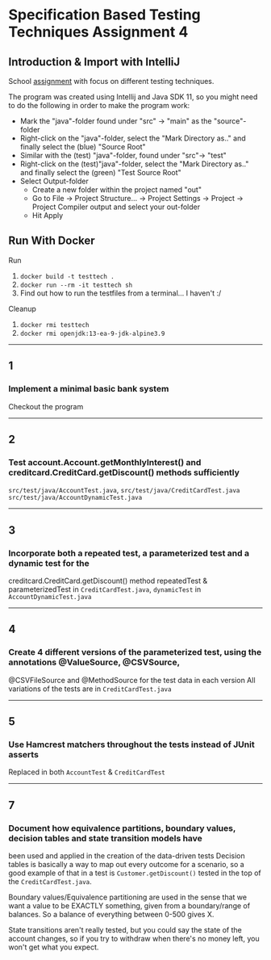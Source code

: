 # Specification Based Testing Techniques Assignment 4

## Introduction & Import with IntelliJ
School [assignment](https://github.com/datsoftlyngby/soft2019spring-test/blob/master/Assignments/04%20Specification%20Based%20Testing%20Techniques%20Assignment.pdf) with focus on different testing techniques.



 The program was created using Intellij and Java SDK 11, so you might need to do the following in order to make the program work:

- Mark the "java"-folder found under "src" -> "main" as the "source"-folder
-   Right-click on the "java"-folder, select the "Mark Directory as.." and finally select the (blue) "Source Root"
- Similar with the (test) "java"-folder, found under "src"-> "test"
-   Right-click on the (test)"java"-folder, select the "Mark Directory as.." and finally select the (green) "Test Source Root"
- Select Output-folder
  - Create a new folder within the project named "out"
  - Go to File -> Project Structure... -> Project Settings -> Project -> Project Compiler output and select your out-folder
  - Hit Apply

## Run With Docker
Run
1. `docker build -t testtech .`
2. `docker run --rm -it testtech sh`
3. Find out how to run the testfiles from a terminal... I haven't :/

Cleanup
1. `docker rmi testtech`
2. `docker rmi openjdk:13-ea-9-jdk-alpine3.9`

-----
## 1 
### Implement a minimal basic bank system
Checkout the program

-----
## 2 
### Test account.Account.getMonthlyInterest() and creditcard.CreditCard.getDiscount() methods sufficiently
`src/test/java/AccountTest.java`, `src/test/java/CreditCardTest.java` `src/test/java/AccountDynamicTest.java`

-----
## 3 
### Incorporate both a repeated test, a parameterized test and a dynamic test for the
creditcard.CreditCard.getDiscount() method
repeatedTest & parameterizedTest in `CreditCardTest.java`, `dynamicTest` in `AccountDynamicTest.java`

-----
## 4 
### Create 4 different versions of the parameterized test, using the annotations @ValueSource, @CSVSource,
@CSVFileSource and @MethodSource for the test data in each version
All variations of the tests are in `CreditCardTest.java`

-----
## 5 
### Use Hamcrest matchers throughout the tests instead of JUnit asserts
Replaced in both `AccountTest` & `CreditCardTest`

-----
## 7 
### Document how equivalence partitions, boundary values, decision tables and state transition models have
been used and applied in the creation of the data-driven tests
Decision tables is basically a way to map out every outcome for a scenario, so a good example of that in a test is `Customer.getDiscount()` tested in the top of the `CreditCardTest.java`. 

Boundary values/Equivalence partitioning are used in the sense that we want a value to be EXACTLY something, given from a boundary/range of balances. So a balance of everything between 0-500 gives X.

State transitions aren't really tested, but you could say the state of the account changes, so if you try to withdraw when there's no money left, you won't get what you expect.

